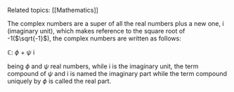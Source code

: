 Related topics: [[Mathematics]]

The complex numbers are a super of all the real numbers plus a new one, i (imaginary unit), which makes reference to the square root of -1($\sqrt{-1}$), the complex numbers are written as follows: 

$\mathbb{C}$: $\phi$ + $\psi$ i

being $\phi$ and $\psi$ real numbers, while i is the imaginary unit, the term compound of  $\psi$ and i is named the imaginary part while the term compound uniquely by $\phi$ is called the real part. 
